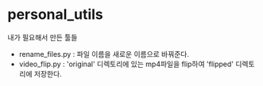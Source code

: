 # personal_utils
내가 필요해서 만든 툴들  
* rename_files.py : 파일 이름을 새로운 이름으로 바꿔준다.  
* video_flip.py  : 'original' 디렉토리에 있는 mp4파일을 flip하여 'flipped' 디렉토리에 저장한다.
